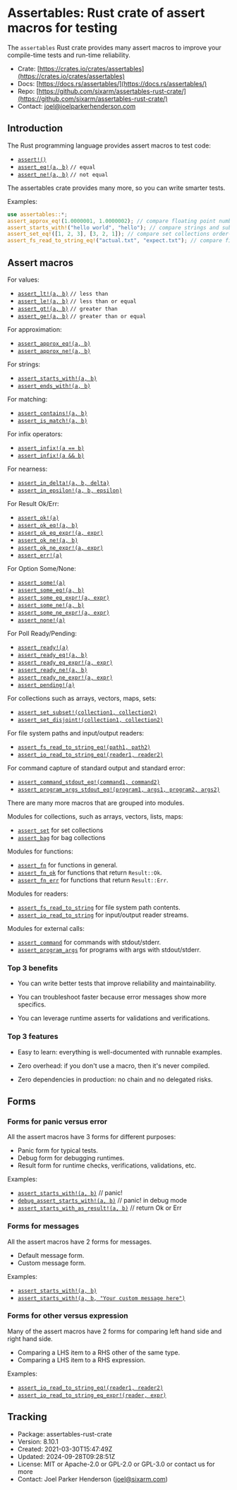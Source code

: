 # Assertables: Rust crate of assert macros for testing

The `assertables` Rust crate provides many assert macros to improve your
compile-time tests and run-time reliability.

* Crate: [https://crates.io/crates/assertables](https://crates.io/crates/assertables)
* Docs: [https://docs.rs/assertables/](https://docs.rs/assertables/)
* Repo: [https://github.com/sixarm/assertables-rust-crate/](https://github.com/sixarm/assertables-rust-crate/)
* Contact: [joel@joelparkerhenderson.com](mailto:joel@joelparkerhenderson.com)


## Introduction

The Rust programming language provides assert macros to test code:

* [`assert!()`](https://doc.rust-lang.org/std/macro.assert.html)
* [`assert_eq!(a, b)`](https://doc.rust-lang.org/std/macro.assert_eq.html) `// equal`
* [`assert_ne!(a, b)`](https://doc.rust-lang.org/std/macro.assert_ne.html) `// not equal`

The assertables crate provides many more, so you can write smarter tests.

Examples:

```rust
use assertables::*;
assert_approx_eq!(1.0000001, 1.0000002); // compare floating point numbers
assert_starts_with!("hello world", "hello"); // compare strings and substrings
assert_set_eq!([1, 2, 3], [3, 2, 1]); // compare set collections order-independently
assert_fs_read_to_string_eq!("actual.txt", "expect.txt"); // compare file text
```

## Assert macros

For values:

* [`assert_lt!(a, b)`](https://docs.rs/assertables/8.10.1/assertables/macro.assert_lt.html) `// less than`
* [`assert_le!(a, b)`](https://docs.rs/assertables/8.10.1/assertables/macro.assert_le.html) `// less than or equal`
* [`assert_gt!(a, b)`](https://docs.rs/assertables/8.10.1/assertables/macro.assert_gt.html) `// greater than`
* [`assert_ge!(a, b)`](https://docs.rs/assertables/8.10.1/assertables/macro.assert_ge.html) `// greater than or equal`

For approximation:

* [`assert_approx_eq!(a, b)`](https://docs.rs/assertables/8.10.1/assertables/macro.assert_approx_eq.html)
* [`assert_approx_ne!(a, b)`](https://docs.rs/assertables/8.10.1/assertables/macro.assert_approx_ne.html)

For strings:

* [`assert_starts_with!(a, b)`](https://docs.rs/assertables/8.10.1/assertables/macro.assert_starts_with.html)
* [`assert_ends_with!(a, b)`](https://docs.rs/assertables/8.10.1/assertables/macro.assert_ends_with.html)

For matching:

* [`assert_contains!(a, b)`](https://docs.rs/assertables/8.10.1/assertables/macro.assert_contains.html)
* [`assert_is_match!(a, b)`](https://docs.rs/assertables/8.10.1/assertables/macro.assert_is_match.html)

For infix operators:

* [`assert_infix!(a == b)`](https://docs.rs/assertables/8.10.1/assertables/macro.assert_infix.html)
* [`assert_infix!(a && b)`](https://docs.rs/assertables/8.10.1/assertables/macro.assert_infix.html)

For nearness:

* [`assert_in_delta!(a, b, delta)`](https://docs.rs/assertables/8.10.1/assertables/macro.assert_in_delta.html)
* [`assert_in_epsilon!(a, b, epsilon)`](https://docs.rs/assertables/8.10.1/assertables/macro.assert_in_epsilon.html)

For Result Ok/Err:

* [`assert_ok!(a)`](https://docs.rs/assertables/8.10.1/assertables/macro.assert_ok.html)
* [`assert_ok_eq!(a, b)`](https://docs.rs/assertables/8.10.1/assertables/macro.assert_ok_eq.html)
* [`assert_ok_eq_expr!(a, expr)`](https://docs.rs/assertables/8.10.1/assertables/macro.assert_ok_eq_expr.html)
* [`assert_ok_ne!(a, b)`](https://docs.rs/assertables/8.10.1/assertables/macro.assert_ok_ne.html)
* [`assert_ok_ne_expr!(a, expr)`](https://docs.rs/assertables/8.10.1/assertables/macro.assert_ok_ne_expr.html)
* [`assert_err!(a)`](https://docs.rs/assertables/8.10.1/assertables/macro.assert_err.html)

For Option Some/None:

* [`assert_some!(a)`](https://docs.rs/assertables/8.10.1/assertables/macro.assert_some.html)
* [`assert_some_eq!(a, b)`](https://docs.rs/assertables/8.10.1/assertables/macro.assert_some_eq.html)
* [`assert_some_eq_expr!(a, expr)`](https://docs.rs/assertables/8.10.1/assertables/macro.assert_some_eq_expr.html)
* [`assert_some_ne!(a, b)`](https://docs.rs/assertables/8.10.1/assertables/macro.assert_some_ne.html)
* [`assert_some_ne_expr!(a, expr)`](https://docs.rs/assertables/8.10.1/assertables/macro.assert_some_ne_expr.html)
* [`assert_none!(a)`](https://docs.rs/assertables/8.10.1/assertables/macro.assert_none.html)

For Poll Ready/Pending:

* [`assert_ready!(a)`](https://docs.rs/assertables/8.10.1/assertables/macro.assert_ready.html)
* [`assert_ready_eq!(a, b)`](https://docs.rs/assertables/8.10.1/assertables/macro.assert_ready_eq.html)
* [`assert_ready_eq_expr!(a, expr)`](https://docs.rs/assertables/8.10.1/assertables/macro.assert_ready_eq_expr.html)
* [`assert_ready_ne!(a, b)`](https://docs.rs/assertables/8.10.1/assertables/macro.assert_ready_ne.html)
* [`assert_ready_ne_expr!(a, expr)`](https://docs.rs/assertables/8.10.1/assertables/macro.assert_ready_ne_expr.html)
* [`assert_pending!(a)`](https://docs.rs/assertables/8.10.1/assertables/macro.assert_pending.html)

For collections such as arrays, vectors, maps, sets:

* [`assert_set_subset!(collection1, collection2)`](https://docs.rs/assertables/8.10.1/assertables/macro.assert_set_subset.html)
* [`assert_set_disjoint!(collection1, collection2)`](https://docs.rs/assertables/8.10.1/assertables/macro.assert_set_disjoint.html)

For file system paths and input/output readers:

* [`assert_fs_read_to_string_eq!(path1, path2)`](https://docs.rs/assertables/8.10.1/assertables/macro.assert_fs_read_to_string_eq.html)
* [`assert_io_read_to_string_eq!(reader1, reader2)`](https://docs.rs/assertables/8.10.1/assertables/macro.assert_io_read_to_string_eq.html)

For command capture of standard output and standard error:

* [`assert_command_stdout_eq!(command1, command2)`](https://docs.rs/assertables/8.10.1/assertables/macro.assert_command_stdout_eq.html)
* [`assert_program_args_stdout_eq!(program1, args1, program2, args2)`](https://docs.rs/assertables/8.10.1/assertables/macro.assert_program_args_stdout_eq.html)

There are many more macros that are grouped into modules.

Modules for collections, such as arrays, vectors, lists, maps:

* [`assert_set`](https://docs.rs/assertables/8.10.1/assertables/assert_set) for set collections
* [`assert_bag`](https://docs.rs/assertables/8.10.1/assertables/assert_bag) for bag collections

Modules for functions:

* [`assert_fn`](https://docs.rs/assertables/8.10.1/assertables/assert_fn) for functions in general.
* [`assert_fn_ok`](https://docs.rs/assertables/8.10.1/assertables/assert_fn_ok) for functions that return `Result::Ok`.
* [`assert_fn_err`](https://docs.rs/assertables/8.10.1/assertables/assert_fn_err) for functions that return `Result::Err`.

Modules for readers:

* [`assert_fs_read_to_string`](https://docs.rs/assertables/8.10.1/assertables/assert_fs_read_to_string) for file system path contents.
* [`assert_io_read_to_string`](https://docs.rs/assertables/8.10.1/assertables/assert_io_read_to_string) for input/output reader streams.

Modules for external calls:

* [`assert_command`](https://docs.rs/assertables/8.10.1/assertables/assert_command) for commands with stdout/stderr.
* [`assert_program_args`](https://docs.rs/assertables/8.10.1/assertables/assert_program_args) for programs with args with stdout/stderr.


### Top 3 benefits

* You can write better tests that improve reliability and maintainability.

* You can troubleshoot faster because error messages show more specifics.

* You can leverage runtime asserts for validations and verifications.


### Top 3 features

* Easy to learn: everything is well-documented with runnable examples.

* Zero overhead: if you don't use a macro, then it's never compiled.

* Zero dependencies in production: no chain and no delegated risks.


## Forms


### Forms for panic versus error

All the assert macros have 3 forms for different purposes:

* Panic form for typical tests.
* Debug form for debugging runtimes.
* Result form for runtime checks, verifications, validations, etc.

Examples:

* [`assert_starts_with!(a, b)`](https://docs.rs/assertables/8.10.1/assertables/macro.assert_starts_with.html) // panic!
* [`debug_assert_starts_with!(a, b)`](https://docs.rs/assertables/8.10.1/assertables/macro.debug_assert_starts_with.html) // panic! in debug mode
* [`assert_starts_with_as_result!(a, b)`](https://docs.rs/assertables/8.10.1/assertables/macro.assert_starts_with_as_result.html) // return Ok or Err


### Forms for messages

All the assert macros have 2 forms for messages.

* Default message form.
* Custom message form.

Examples:

* [`assert_starts_with!(a, b)`](https://docs.rs/assertables/8.10.1/assertables/macro.assert_starts_with.html)
* [`assert_starts_with!(a, b, "Your custom message here")`](https://docs.rs/assertables/8.10.1/assertables/macro.assert_starts_with.html)


### Forms for other versus expression

Many of the assert macros have 2 forms for comparing left hand side and right hand side.

* Comparing a LHS item to a RHS other of the same type.
* Comparing a LHS item to a RHS expression.

Examples:

* [`assert_io_read_to_string_eq!(reader1, reader2)`](https://docs.rs/assertables/8.10.1/assertables/macro.assert_io_read_to_string_eq.html)
* [`assert_io_read_to_string_eq_expr!(reader, expr)`](https://docs.rs/assertables/8.10.1/assertables/macro.assert_io_read_to_string_eq_expr.html)


## Tracking

* Package: assertables-rust-crate
* Version: 8.10.1
* Created: 2021-03-30T15:47:49Z
* Updated: 2024-09-28T09:28:51Z
* License: MIT or Apache-2.0 or GPL-2.0 or GPL-3.0 or contact us for more
* Contact: Joel Parker Henderson (joel@sixarm.com)
